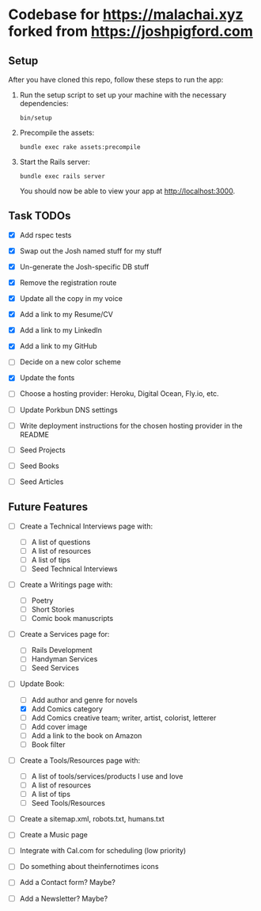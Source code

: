 # Codebase for https://malachai.xyz forked from https://joshpigford.com


## Setup

After you have cloned this repo, follow these steps to run the app:

1. Run the setup script to set up your machine with the necessary dependencies:

    ```
    bin/setup
    ```

2. Precompile the assets:

    ```
    bundle exec rake assets:precompile
    ```

3. Start the Rails server:

    ```
    bundle exec rails server
    ```

    You should now be able to view your app at <http://localhost:3000>.


## Task TODOs

- [x] Add rspec tests
- [x] Swap out the Josh named stuff for my stuff
- [x] Un-generate the Josh-specific DB stuff
- [x] Remove the registration route
- [x] Update all the copy in my voice
- [x] Add a link to my Resume/CV
- [x] Add a link to my LinkedIn
- [x] Add a link to my GitHub
- [ ] Decide on a new color scheme
- [x] Update the fonts
- [ ] Choose a hosting provider: Heroku, Digital Ocean, Fly.io, etc.
- [ ] Update Porkbun DNS settings
- [ ] Write deployment instructions for the chosen hosting provider in the README
- [ ] Seed Projects
- [ ] Seed Books
- [ ] Seed Articles


## Future Features

- [ ] Create a Technical Interviews page with:
  - [ ] A list of questions
  - [ ] A list of resources
  - [ ] A list of tips
  - [ ] Seed Technical Interviews

- [ ] Create a Writings page with:
  - [ ] Poetry
  - [ ] Short Stories
  - [ ] Comic book manuscripts

- [ ] Create a Services page for:
  - [ ] Rails Development
  - [ ] Handyman Services
  - [ ] Seed Services

- [ ] Update Book:
  - [ ] Add author and genre for novels
  - [x] Add Comics category
  - [ ] Add Comics creative team; writer, artist, colorist, letterer
  - [ ] Add cover image
  - [ ] Add a link to the book on Amazon
  - [ ] Book filter

- [ ] Create a Tools/Resources page with:
  - [ ] A list of tools/services/products I use and love
  - [ ] A list of resources
  - [ ] A list of tips
  - [ ] Seed Tools/Resources

- [ ] Create a sitemap.xml, robots.txt, humans.txt
- [ ] Create a Music page
- [ ] Integrate with Cal.com for scheduling (low priority)
- [ ] Do something about theinfernotimes icons
- [ ] Add a Contact form? Maybe?
- [ ] Add a Newsletter? Maybe?


